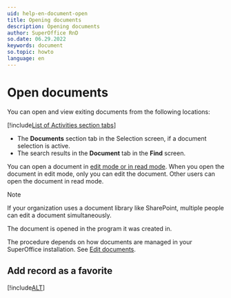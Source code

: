 ```yaml
---
uid: help-en-document-open
title: Opening documents
description: Opening documents
author: SuperOffice RnD
so.date: 06.29.2022
keywords: document
so.topic: howto
language: en
---
```


# Open documents

You can open and view exiting documents from the following locations:

<!-- markdownlint-disable MD032 -->
[!include[List of Activities section tabs](../../learn/includes/list-activities-section-tabs.md)]
* The **Documents** section tab in the Selection screen, if a document selection is active.
* The search results in the **Document** tab in the **Find** screen.
<!-- markdownlint-restore -->

You can open a document in [edit mode or in read mode][1]. When you open the document in edit mode, only you can edit the document. Other users can open the document in read mode.

> [!NOTE]
> If your organization uses a document library like SharePoint, multiple people can edit a document simultaneously.

The document is opened in the program it was created in.

The procedure depends on how documents are managed in your SuperOffice installation. See [Edit documents][2].

## Add record as a favorite

[!include[ALT](../../learn/includes/howto-add-favorite.md)]

<!-- Referenced links -->
[1]: lock.md
[2]: edit.md

<!-- Referenced images -->

